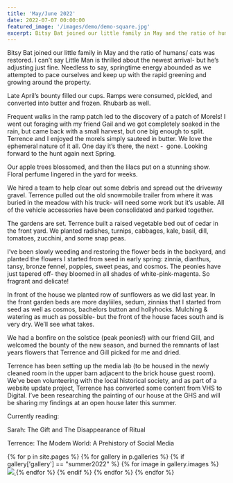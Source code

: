 ```yaml
---
title: 'May/June 2022'
date: 2022-07-07 00:00:00
featured_image: '/images/demo/demo-square.jpg'
excerpt: Bitsy Bat joined our little family in May and the ratio of humans/ cats was restored. I can’t say Little Man is thrilled about the newest arrival- but... 
---
```


Bitsy Bat joined our little family in May and the ratio of humans/ cats was restored. I can’t say Little Man is thrilled about the newest arrival- but he’s adjusting just fine. Needless to say, springtime energy abounded as we attempted to pace ourselves and keep up with the rapid greening and growing around the property.

Late April’s bounty filled our cups. Ramps were consumed, pickled, and converted into butter and frozen. Rhubarb as well.

Frequent walks in the ramp patch led to the discovery of a patch of Morels! I went out foraging with my friend Gail and we got completely soaked in the rain, but came back with a small harvest, but one big enough to split. Terrence and I enjoyed the morels simply sauteed in butter. We love the ephemeral nature of it all. One day it’s there, the next -  gone. Looking forward to the hunt again next Spring.

Our apple trees blossomed, and then the lilacs put on a stunning show. Floral perfume lingered in the yard for weeks.

We hired a team to help clear out some debris and spread out the driveway gravel. Terrence pulled out the old snowmobile trailer from where it was buried in the meadow with his truck- will need some work but it’s usable. All of the vehicle accessories have been consolidated and parked together.

The gardens are set. Terrence built a raised vegetable bed out of cedar in the front yard. We planted radishes, turnips, cabbages, kale, basil, dill, tomatoes, zucchini, and some snap peas.

I’ve been slowly weeding and restoring the flower beds in the backyard, and planted the flowers I started from seed in early spring: zinnia, dianthus, tansy, bronze fennel, poppies, sweet peas, and cosmos. The peonies have just tapered off- they bloomed in all shades of white-pink-magenta. So fragrant and delicate!

In front of the house we planted row of sunflowers as we did last year. In the front garden beds are more dayliiles, sedum, zinnias that I started from seed as well as cosmos, bachelors button and hollyhocks. Mulching & watering as much as possible- but the front of the house faces south and is very dry. We’ll see what takes.

We had a bonfire on the solstice (peak peonies!) with our friend Gill, and welcomed the bounty of the new season, and burned the remnants of last years flowers that Terrence and Gill picked for me and dried.

Terrence has been setting up the media lab (to be housed in the newly cleaned room in the upper barn adjacent to the brick house guest room). We’ve been volunteering with the local historical society, and as part of a website update project, Terrence has converted some content from VHS to Digital. I’ve been researching the painting of our house at the GHS and will be sharing my findings at an open house later this summer.

Currently reading:

Sarah: The Gift and The Disappearance of Ritual

Terrence: The Modem World: A Prehistory of Social Media

<div class="gallery" data-columns="3">
{% for p in site.pages %}
  {% for gallery in p.galleries %}
    {% if gallery['gallery'] == "summer2022" %}
      {% for image in gallery.images %}
        <a href="/{{ site.gallery.dir }}/{{ gallery['gallery'] }}/{{ image.src }}"
            data-pswp-width="{{ image.display_dimensions.width }}" 
            data-pswp-height="{{ image.display_dimensions.height }}"
            ><img src="/{{ site.gallery.dir }}/{{ gallery['gallery'] }}/thumbs/{{ image.src }}" />
        </a>
      {% endfor %}
    {% endif %}
  {% endfor %}
{% endfor %}
</div>


